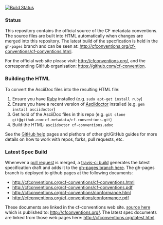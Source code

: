 [![Build Status](https://secure.travis-ci.org/cf-convention/cf-conventions.png)](http://travis-ci.org/cf-convention/cf-conventions)

### Status

This repository contains the official source of the CF metadata conventions. 
The source files are built into HTML automatically when changes are merged into this repository. 
The latest build of the specfication is held in the `gh-pages` branch and can be seen at: http://cfconventions.org/cf-conventions/cf-conventions.html.

For the official web site please visit: http://cfconventions.org/,
and the corresponding GitHub organisation: https://github.com/cf-convention.

### Building the HTML

To convert the AsciiDoc files into the resulting HTML file:

1. Ensure you have [Ruby](https://www.ruby-lang.org/) installed (e.g. `sudo apt-get install ruby`)
2. Ensure you have a recent version of [Asciidoctor](http://asciidoctor.org/) installed (e.g. `gem install asciidoctor`)
3. Get hold of the AsciiDoc files in this repo (e.g. `git clone git@github.com:cf-metadata/cf-conventions.git`)
4. Build the HTML: `asciidoctor cf-conventions.adoc`

See the [GitHub help](https://help.github.com/) pages and plethora of other git/GitHub guides for more details on how to work with repos, forks, pull requests, etc.

### Latest Spec Build

Whenever a [pull request](https://github.com/cf-convention/cf-conventions/pulls) is merged, a [travis-ci build](https://travis-ci.org/github/cf-convention/cf-conventions) generates the latest specification draft and adds it to the [gh-pages branch here](https://github.com/cf-convention/cf-conventions/tree/gh-pages). The gh-pages branch is deployed to github pages at the following documents:
- http://cfconventions.org/cf-conventions/cf-conventions.html
- http://cfconventions.org/cf-conventions/cf-conventions.pdf
- http://cfconventions.org/cf-conventions/conformance.html
- http://cfconventions.org/cf-conventions/conformance.pdf 

These documents are linked in the cf-conventions web site. [source here](https://github.com/cf-convention/cf-convention.github.io) which is published to: http://cfconventions.org/. The latest spec documents are linked from those web pages here: http://cfconventions.org/latest.html. 